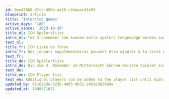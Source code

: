 ```yaml
---
id: 0ee47860-dfcc-456b-ae15-cb3aeac41e93
blueprint: article
title: 'Interclub games'
active_days: '180'
active_since: '2023-10-28'
title_nl: ICN Spelerslijst
intro_nl: Tot 3 november 24u kunnen extra spelers toegevoegd worden aan de spelerslijst
text_nl: 
title_fr: ICN Liste de force
intro_fr: Des joueurs supplémentaires peuvent être ajoutés à la liste de force jusqu'au 3 novembre à minuit.
text_fr: 
title_de: ICN Spielerliste
intro_de: Bis zum 3. November um Mitternacht können weitere Spieler zur Spielerliste hinzugefügt werden
text_de: 
title_en: ICN Player list
text_en: Additional players can be added to the player list until midnight on November 3
updated_by: 95162e3e-623b-4d65-9b52-2463e3620b8a
updated_at: 1698571051
---
```

